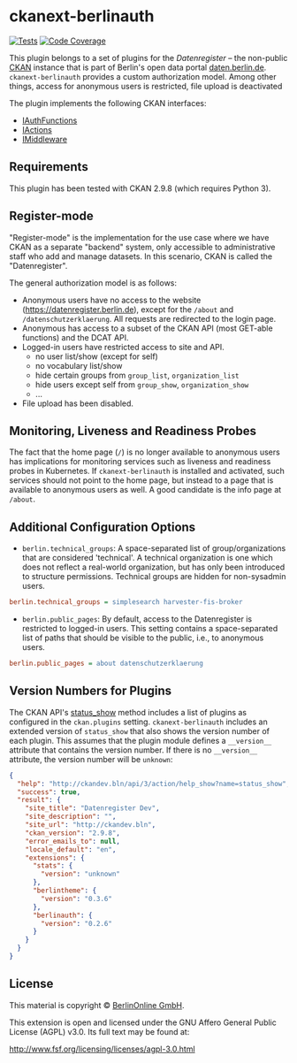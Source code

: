 # ckanext-berlinauth

[![Tests](https://github.com/berlinonline/ckanext-berlinauth/workflows/Tests/badge.svg?branch=master)](https://github.com/berlinonline/ckanext-berlinauth/actions)
[![Code Coverage](http://codecov.io/github/berlinonline/ckanext-berlinauth/coverage.svg?branch=master)](http://codecov.io/github/berlinonline/ckanext-berlinauth?branch=master)

This plugin belongs to a set of plugins for the _Datenregister_ – the non-public [CKAN](https://ckan.org) instance that is part of Berlin's open data portal [daten.berlin.de](https://daten.berlin.de).
`ckanext-berlinauth` provides a custom authorization model.
Among other things, access for anonymous users is restricted, file upload is deactivated

The plugin implements the following CKAN interfaces:

- [IAuthFunctions](http://docs.ckan.org/en/latest/extensions/plugin-interfaces.html#ckan.plugins.interfaces.IAuthFunctions)
- [IActions](http://docs.ckan.org/en/latest/extensions/plugin-interfaces.html#ckan.plugins.interfaces.IActions)
- [IMiddleware](http://docs.ckan.org/en/latest/extensions/plugin-interfaces.html#ckan.plugins.interfaces.IMiddleware)

## Requirements

This plugin has been tested with CKAN 2.9.8 (which requires Python 3).

## Register-mode

"Register-mode" is the implementation for the use case where we have CKAN as a separate "backend" system, only accessible to administrative staff who add and manage datasets.
In this scenario, CKAN is called the "Datenregister".

The general authorization model is as follows:

- Anonymous users have no access to the website (https://datenregister.berlin.de), except for the `/about` and `/datenschutzerklaerung`. All requests are redirected to the login page.
- Anonymous has access to a subset of the CKAN API (most GET-able functions) and the DCAT API.
- Logged-in users have restricted access to site and API.
  - no user list/show (except for self)
  - no vocabulary list/show
  - hide certain groups from `group_list`, `organization_list`
  - hide users except self from `group_show`, `organization_show`
  - ...
- File upload has been disabled.

## Monitoring, Liveness and Readiness Probes

The fact that the home page (`/`) is no longer available to anonymous users has implications for monitoring services such as liveness and readiness probes in Kubernetes.
If `ckanext-berlinauth` is installed and activated, such services should not point to the home page, but instead to a page that is available to anonymous users as well.
A good candidate is the info page at `/about`.

## Additional Configuration Options

- `berlin.technical_groups`:
A space-separated list of group/organizations that are considered 'technical'.
A technical organization is one which does not reflect a real-world organization, but has only been introduced to structure permissions.
Technical groups are hidden for non-sysadmin users.

```ini
berlin.technical_groups = simplesearch harvester-fis-broker
```

- `berlin.public_pages`:
By default, access to the Datenregister is restricted to logged-in users.
This setting contains a space-separated list of paths that should be visible to the public, i.e., to anonymous users.

```ini
berlin.public_pages = about datenschutzerklaerung
```

## Version Numbers for Plugins

The CKAN API's [status_show](https://docs.ckan.org/en/2.9/api/#ckan.logic.action.get.status_show) method includes a list of plugins as configured in the `ckan.plugins` setting.
`ckanext-berlinauth` includes an extended version of `status_show`  that also shows the version number of each plugin.
This assumes that the plugin module defines a `__version__` attribute that contains the version number.
If there is no `__version__` attribute, the version number will be `unknown`:

```json
{
  "help": "http://ckandev.bln/api/3/action/help_show?name=status_show",
  "success": true,
  "result": {
    "site_title": "Datenregister Dev",
    "site_description": "",
    "site_url": "http://ckandev.bln",
    "ckan_version": "2.9.8",
    "error_emails_to": null,
    "locale_default": "en",
    "extensions": {
      "stats": {
        "version": "unknown"
      },
      "berlintheme": {
        "version": "0.3.6"
      },
      "berlinauth": {
        "version": "0.2.6"
      }
    }
  }
}
```

## License

This material is copyright © [BerlinOnline GmbH](https://www.berlinonline.net/).

This extension is open and licensed under the GNU Affero General Public License (AGPL) v3.0.
Its full text may be found at:

http://www.fsf.org/licensing/licenses/agpl-3.0.html


